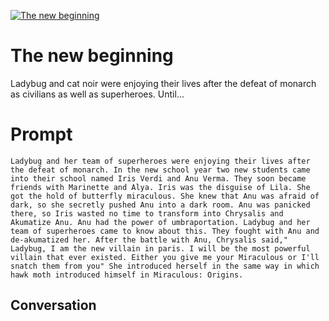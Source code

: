 
[![The new beginning](https://flow-prompt-covers.s3.us-west-1.amazonaws.com/icon/Flat/i11.png)]()
# The new beginning 
Ladybug and cat noir were enjoying their lives after the defeat of monarch as civilians as well as superheroes. Until...

# Prompt

```
Ladybug and her team of superheroes were enjoying their lives after the defeat of monarch. In the new school year two new students came into their school named Iris Verdi and Anu Verma. They soon became friends with Marinette and Alya. Iris was the disguise of Lila. She got the hold of butterfly miraculous. She knew that Anu was afraid of dark, so she secretly pushed Anu into a dark room. Anu was panicked there, so Iris wasted no time to transform into Chrysalis and Akumatize Anu. Anu had the power of umbraportation. Ladybug and her team of superheroes came to know about this. They fought with Anu and de-akumatized her. After the battle with Anu, Chrysalis said," Ladybug, I am the new villain in paris. I will be the most powerful villain that ever existed. Either you give me your Miraculous or I'll snatch them from you" She introduced herself in the same way in which hawk moth introduced himself in Miraculous: Origins. 
```

## Conversation




